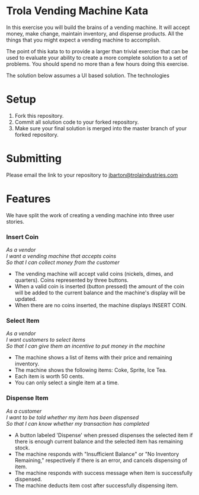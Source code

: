 Trola Vending Machine Kata
====================

In this exercise you will build the brains of a vending machine.  It will accept money, make change, maintain
inventory, and dispense products.  All the things that you might expect a vending machine to accomplish.

The point of this kata to to provide a larger than trivial exercise that can be used to evaluate your ability to create a more complete solution to a set of problems. You should spend no more than a few hours doing this exercise. 

The solution below assumes a UI based solution. The technologies 

Setup
========

1. Fork this repository. 
2. Commit all solution code to your forked repository.
3. Make sure your final solution is merged into the master branch of your forked repository.

Submitting
========

Please email the link to your repository to [jbarton@trolaindustries.com](mailto:jbarton@trolaindustries.com)

Features
========

We have split the work of creating a vending machine into three user stories.

### Insert Coin

_As a vendor_  
_I want a vending machine that accepts coins_  
_So that I can collect money from the customer_ 

- The vending machine will accept valid coins (nickels, dimes, and quarters). Coins represented by three buttons.
- When a valid coin is inserted (button pressed) the amount of the coin will be added to the current balance and the machine's display will be updated.
- When there are no coins inserted, the machine displays INSERT COIN.

### Select Item

_As a vendor_  
_I want customers to select items_  
_So that I can give them an incentive to put money in the machine_

- The machine shows a list of items with their price and remaining inventory.
- The machine shows the following items: Coke, Sprite, Ice Tea.
- Each item is worth 50 cents.
- You can only select a single item at a time.

### Dispense Item

_As a customer_  
_I want to be told whether my item has been dispensed_  
_So that I can know whether my transaction has completed_  

- A button labeled 'Dispense' when pressed dispenses the selected item if there is enough current balance and the selected item has remaining stock.
- The machine responds with "Insufficient Balance" or "No Inventory Remaining," respectively if there is an error, and cancels dispensing of item.
- The machine responds with success message when item is successfully dispensed.
- The machine deducts item cost after successfully dispensing item.

